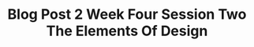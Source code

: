 ---
title: Blog Post 2 Week Four Session Two The Elements Of Design
published_at: 2022-11-04T15:00:00.000Z
disable_html_sanitization: true
---